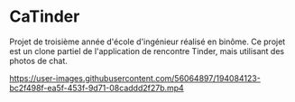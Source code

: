 # CaTinder

Projet de troisième année d'école d'ingénieur réalisé en binôme. Ce projet est un clone partiel de l'application de rencontre Tinder, mais utilisant des photos de chat.

https://user-images.githubusercontent.com/56064897/194084123-bc2f498f-ea5f-453f-9d71-08caddd2f27b.mp4



